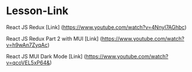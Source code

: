 # Lesson-Link

React JS Redux [Link] (https://www.youtube.com/watch?v=4NnyI7AGhbc)

React JS Redux Part 2 with MUI [Link] (https://www.youtube.com/watch?v=h9wAn7ZyqAc)

React JS MUI Dark Mode [Link] (https://www.youtube.com/watch?v=qcoVEL5xP64&)


